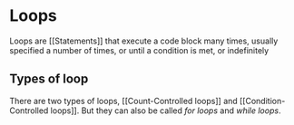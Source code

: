 # Loops
Loops are [[Statements]] that execute a code block many times, usually specified a number of times, or until a condition is met, or indefinitely

## Types of loop
There are two types of loops, [[Count-Controlled loops]] and [[Condition-Controlled loops]]. But they can also be called *for loops* and *while loops*.
